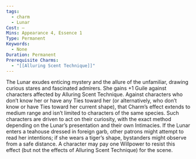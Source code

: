```yaml
---
tags:
  - charm
  - Lunar
Cost: —
Mins: Appearance 4, Essence 1
Type: Permanent
Keywords:
  - None
Duration: Permanent
Prerequisite Charms:
  - "[[Alluring Scent Technique]]"
---
```

The Lunar exudes enticing mystery and the allure of the unfamiliar, drawing curious stares and fascinated admirers. She gains +1 Guile against characters affected by Alluring Scent Technique. Against characters who don’t know her or have any Ties toward her (or alternatively, who don’t know or have Ties toward her current shape), that Charm’s effect extends to medium range and isn’t limited to characters of the same species. Such characters are driven to act on their curiosity, with the exact method depending on the Lunar’s presentation and their own Intimacies. If the Lunar enters a teahouse dressed in foreign garb, other patrons might attempt to read her intentions; if she wears a tiger’s shape, bystanders might observe from a safe distance. A character may pay one Willpower to resist this effect (but not the effects of Alluring Scent Technique) for the scene.